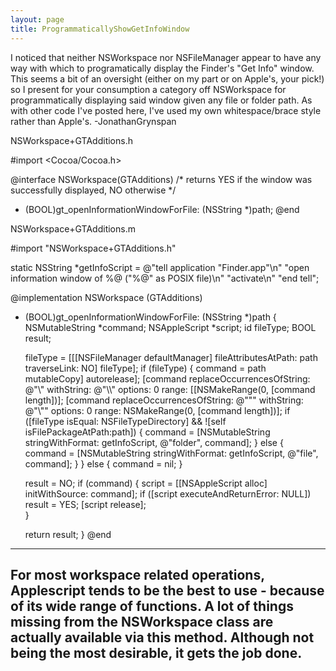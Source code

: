 ```yaml
---
layout: page
title: ProgrammaticallyShowGetInfoWindow
---
```


I noticed that neither NSWorkspace nor NSFileManager appear to have any way with which to programatically display the Finder's "Get Info" window. This seems a bit of an oversight (either on my part or on Apple's, your pick!) so I present for your consumption a category off NSWorkspace for programmatically displaying said window given any file or folder path. As with other code I've posted here, I've used my own whitespace/brace style rather than Apple's. -JonathanGrynspan

NSWorkspace+GTAdditions.h
    
#import <Cocoa/Cocoa.h>

@interface NSWorkspace(GTAdditions)
/* returns YES if the window was successfully displayed, NO otherwise */
- (BOOL)gt_openInformationWindowForFile: (NSString *)path;
@end


NSWorkspace+GTAdditions.m
    
#import "NSWorkspace+GTAdditions.h"

static NSString *getInfoScript = 
	@"tell application \"Finder.app\"\n"
		"open information window of %@ (\"%@\" as POSIX file)\n"
		"activate\n"
	"end tell";

@implementation NSWorkspace (GTAdditions)
- (BOOL)gt_openInformationWindowForFile: (NSString *)path {
	NSMutableString *command;
	NSAppleScript *script;
	id fileType;
	BOOL result;
	
	fileType = [[[NSFileManager defaultManager] fileAttributesAtPath: path traverseLink: NO] fileType];
	if (fileType) {
		command = path mutableCopy] autorelease];
		[command replaceOccurrencesOfString: @"\\" withString: @"\\\\" options: 0 range: [[NSMakeRange(0, [command length])];
		[command replaceOccurrencesOfString: @"\"" withString: @"\\\"" options: 0 range: NSMakeRange(0, [command length])];
		if ([fileType isEqual: NSFileTypeDirectory] && ![self isFilePackageAtPath:path]) {
			command = [NSMutableString stringWithFormat: getInfoScript, @"folder", command];
		} else {
			command = [NSMutableString stringWithFormat: getInfoScript, @"file", command];
		}
	} else {
		command = nil;
	}
	
	result = NO;
	if (command) {
		script = [[NSAppleScript alloc] initWithSource: command];
		if ([script executeAndReturnError: NULL])
			result = YES;
		[script release];	
	}

	return result;
}
@end


----
For most workspace related operations, Applescript tends to be the best to use - because of its wide range of functions. A lot of things missing from the NSWorkspace class are actually available via this method. Although not being the most desirable, it gets the job done.
----

